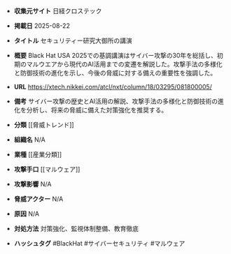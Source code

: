 - **収集元サイト**
日経クロステック

- **掲載日**
2025-08-22

- **タイトル**
セキュリティー研究大御所の講演

- **概要**
Black Hat USA 2025での基調講演はサイバー攻撃の30年を総括し、初期のマルウエアから現代のAI活用までの変遷を解説した。攻撃手法の多様化と防御技術の進化を示し、今後の脅威に対する備えの重要性を強調した。

- **URL**
https://xtech.nikkei.com/atcl/nxt/column/18/03295/081800005/

- **備考**
サイバー攻撃の歴史とAI活用の解説、攻撃手法の多様化と防御技術の進化を分析し、将来の脅威に備えた対策強化を推奨する。

- **分類**
[[脅威トレンド]]

- **組織名**
N/A

- **業種**
[[産業分類]]

- **攻撃手口**
[[マルウェア]]

- **攻撃影響**
N/A

- **脅威アクター**
N/A

- **原因**
N/A

- **対処方法**
対策強化、監視体制整備、教育徹底

- **ハッシュタグ**
#BlackHat #サイバーセキュリティ #マルウェア
